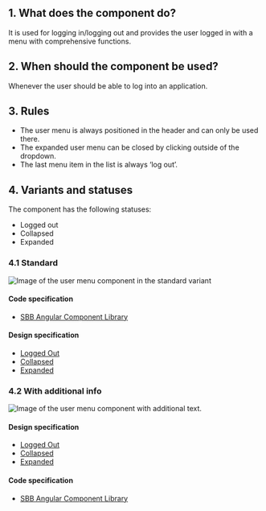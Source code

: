 ## 1. What does the component do?
It is used for logging in/logging out and provides the user logged in with a menu with comprehensive functions.

## 2. When should the component be used?
Whenever the user should be able to log into an application.

## 3. Rules
* The user menu is always positioned in the header and can only be used there.
* The expanded user menu can be closed by clicking outside of the dropdown.
* The last menu item in the list is always ‘log out’.

## 4. Variants and statuses
The component has the following statuses:
* Logged out
* Collapsed
* Expanded

### 4.1 Standard
![Image of the user menu component in the standard variant](https://raw.githubusercontent.com/sbb-design-systems/sbb-design-system/master/website/components/usermenu/images/usermenu_default.png 'class: image')

#### Code specification
* [SBB Angular Component Library](https://sbb-angular.app.sbb.ch/latest/content/usermenu)

#### Design specification
* [Logged Out](https://sbb.invisionapp.com/d/main#/console/15744722/344628068/inspect)
* [Collapsed](https://sbb.invisionapp.com/d/main#/console/15744722/344628069/inspect)
* [Expanded](https://sbb.invisionapp.com/d/main#/console/15744722/344628070/inspect)

### 4.2 With additional info
![Image of the user menu component with additional text.](https://raw.githubusercontent.com/sbb-design-systems/sbb-design-system/master/website/components/usermenu/images/usermenu_addinfo.png 'class: image')

#### Design specification
* [Logged Out](https://sbb.invisionapp.com/d/main#/console/15744722/344628071/inspect)
* [Collapsed](https://sbb.invisionapp.com/d/main#/console/15744722/344628072/inspect)
* [Expanded](https://sbb.invisionapp.com/d/main#/console/15744722/344628073/inspect)

#### Code specification
* [SBB Angular Component Library](https://sbb-angular.app.sbb.ch/latest/content/usermenu)









